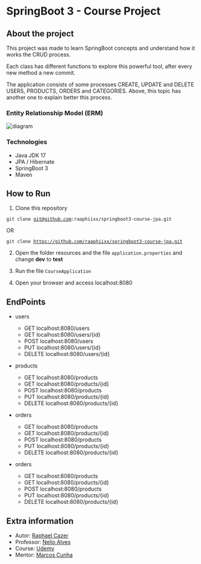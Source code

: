# SpringBoot 3 - Course Project

## About the project
This project was made to learn SpringBoot concepts and understand how it works the CRUD process.

Each class has different functions to explore this powerful tool, after every new method a new commit.

The application consists of some processes CREATE, UPDATE and DELETE USERS, PRODUCTS, ORDERS and CATEGORIES. Above, this topic has another one to explain better this process.

### Entity Relationship Model (ERM)
![diagram](https://github.com/raaphiixx/springboot3-course-jpa/assets/71472751/4f06267a-0543-4827-8e55-0707a4e000f6)

### Technologies
* Java JDK 17
* JPA / Hibernate
* SpringBoot 3
* Maven

## How to Run
1. Clone this repository

<code>git clone git@github.com:raaphiixx/springboot3-course-jpa.git</code>

OR

<code>git clone https://github.com/raaphiixx/springboot3-course-jpa.git </code>

2. Open the folder resources and the file <code>application.properties</code> and change **dev** to **test**

3. Run the file <code>CourseApplication</code>
4. Open your browser and access <link>localhost:8080</link>

## EndPoints
* users
  * GET <link>localhost:8080/users</link>
  * GET <link>localhost:8080/users/{id}</link>
  * POST <link>localhost:8080/users</link>
  * PUT <link>localhost:8080/users/{id}</link>
  * DELETE <link>localhost:8080/users/{id}</link>

* products
    * GET <link>localhost:8080/products</link>
    * GET <link>localhost:8080/products/{id}</link>
    * POST <link>localhost:8080/products</link>
    * PUT <link>localhost:8080/products/{id}</link>
    * DELETE <link>localhost:8080/products/{id}</link>

* orders
    * GET <link>localhost:8080/products</link>
    * GET <link>localhost:8080/products/{id}</link>
    * POST <link>localhost:8080/products</link>
    * PUT <link>localhost:8080/products/{id}</link>
    * DELETE <link>localhost:8080/products/{id}</link>

* orders
    * GET <link>localhost:8080/products</link>
    * GET <link>localhost:8080/products/{id}</link>
    * POST <link>localhost:8080/products</link>
    * PUT <link>localhost:8080/products/{id}</link>
    * DELETE <link>localhost:8080/products/{id}</link>

## Extra information
* Autor: [Raphael Cazer](https://www.linkedin.com/in/raphaelcazer/ "Raphael Cazer's Linkedin page")
* Professor: [Nelio Alves](https://www.linkedin.com/in/nelio-alves/ "Nelio Alves' Linkedin page")
* Course: [Udemy](https://www.linkedin.com/in/nelio-alves/ "Udemy Page")
* Mentor: [Marcos Cunha](https://www.linkedin.com/in/marcossilvacunha/ "Marcos Cunha's Linkedin page")